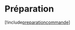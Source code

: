 # Préparation

[!include[preparationcommande](preparation.preparationcommande.autogen.md)]









































































